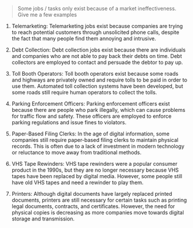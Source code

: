 > Some jobs / tasks only exist because of a market ineffectiveness. Give me a few examples

1. Telemarketing: Telemarketing jobs exist because companies are trying to reach potential customers through unsolicited phone calls, despite the fact that many people find them annoying and intrusive.

2. Debt Collection: Debt collection jobs exist because there are individuals and companies who are not able to pay back their debts on time. Debt collectors are employed to contact and persuade the debtor to pay up.

3. Toll Booth Operators: Toll booth operators exist because some roads and highways are privately owned and require tolls to be paid in order to use them. Automated toll collection systems have been developed, but some roads still require human operators to collect the tolls.

4. Parking Enforcement Officers: Parking enforcement officers exist because there are people who park illegally, which can cause problems for traffic flow and safety. These officers are employed to enforce parking regulations and issue fines to violators.

5. Paper-Based Filing Clerks: In the age of digital information, some companies still require paper-based filing clerks to maintain physical records. This is often due to a lack of investment in modern technology or reluctance to move away from traditional methods.

6. VHS Tape Rewinders: VHS tape rewinders were a popular consumer product in the 1990s, but they are no longer necessary because VHS tapes have been replaced by digital media. However, some people still have old VHS tapes and need a rewinder to play them.

7. Printers: Although digital documents have largely replaced printed documents, printers are still necessary for certain tasks such as printing legal documents, contracts, and certificates. However, the need for physical copies is decreasing as more companies move towards digital storage and transmission.